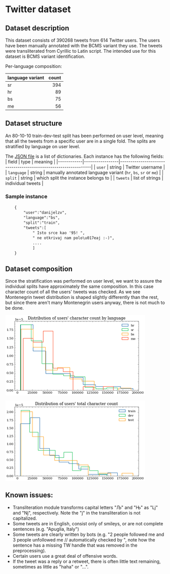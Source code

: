 # Twitter dataset

## Dataset description

This dataset consists of 390268 tweets from 614 Twitter users. The users have been manually annotated with the BCMS variant they use. The tweets were transliterated from Cyrillic to Latin script. The intended use for this dataset is BCMS variant identification.

Per-language composition:

| language variant | count |
|:-----------------|------:|
| sr               |   394 |
| hr               |    89 |
| bs               |    75 |
| me               |    56 |

## Dataset structure
An 80-10-10 train-dev-test split has been performed on user level, meaning that all the tweets from a specific user are in a single fold. The splits are stratified by language on user level.

The [JSON file](twitter.json) is a list of dictionaries. Each instance has the following fields:
| field      | type            | meaning                                                        |
|------------|-----------------|----------------------------------------------------------------|
| `user`     | string          | Twitter username                                               |
| `language` | string          | manually annotated language variant (`hr`, `bs`, `sr` or `me`) |
| `split`    | string          | which split the instance belongs to                            |
| `tweets`   | list of strings | individual tweets                                              |

### Sample instance
```
    {
        "user":"danijelzv",
        "language":"bs",
        "split":"train",
        "tweets":[
            " Isto srce kao '95! ",
            " ne otkrivaj nam polo\u017eaj :-)",
            ....
            ]
    }
```

## Dataset composition

Since the stratification was performed on user level, we want to assure the individual splits have approximately the same composition. In this case character count of all the users' tweets was checked. As we see Montenegrin tweet distribution is shaped slightly differently than the rest, but since there aren't many Montenegrin users anyway, there is not much to be done.

![](images/language_length_distribution.png)

![](images/users_length_distribution.png)

## Known issues:

* Transliteration module transforms capital letters "Љ" and "Њ" as "Lj" and "Nj", respectively. Note the "j" in the transliteration is not capitalized.
* Some tweets are in English, consist only of smileys, or are not complete sentences (e.g. "Apuglia, Italy")
* Some tweets are clearly written by bots (e.g. "2 people followed me and 3 people unfollowed me \/\/ automatically checked by ", note how the sentence has a missing TW handle that was removed in the preprocessing).
* Certain users use a great deal of offensive words.
* If the tweet was a reply or a retweet, there is often little text remaining, sometimes as little as "haha" or "...".
